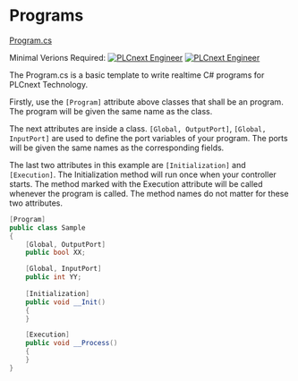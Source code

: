 ﻿# Programs
[Program.cs](Program.cs)

Minimal Verions Required: 
[![PLCnext Engineer](https://img.shields.io/badge/PLCnext_Engineer-2019.3-blue.svg)](http://www.phoenixcontact.net/qr/1046008/softw)
[![PLCnext Engineer](https://img.shields.io/badge/PLCnext_Firmware-2019.0_LTS-blue.svg)](http://www.phoenixcontact.net/qr/2404267/firmware)

The Program.cs is a basic template to write realtime C# programs for PLCnext Technology.

Firstly, use the `[Program]` attribute above classes that shall be an program.
The program will be given the same name as the class.

The next attributes are inside a class. `[Global, OutputPort]`, `[Global, InputPort]` are used to define the port variables of your program.
The ports will be given the same names as the corresponding fields. 

The last two attributes in this example are `[Initialization]` and `[Execution]`. 
The Initialization method will run once when your controller starts. The method marked with the Execution attribute will be called whenever the program is called.
The method names do not matter for these two attributes.

```cs
[Program]
public class Sample
{
    [Global, OutputPort]
    public bool XX;

    [Global, InputPort]
    public int YY;
		
    [Initialization]
    public void __Init()
    {
    }

    [Execution]
    public void __Process()
    {
	}
}
```